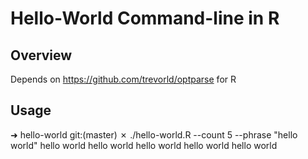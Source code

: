 # Hello-World Command-line in R

## Overview

Depends on https://github.com/trevorld/optparse for R

## Usage

➜  hello-world git:(master) ✗ ./hello-world.R --count 5 --phrase "hello world"
hello world
hello world
hello world
hello world
hello world

